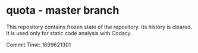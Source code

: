 # quota - master branch

This repository contains frozen state of the repository.
Its history is cleared. It is used only for static code
analysis with Codacy.

Commit Time: 1699621301